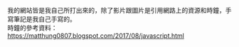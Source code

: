 我的網站皆是我自己所打出來的，除了影片跟圖片是引用網路上的資源和時鐘，手寫筆記是我自己手寫的。
<br/>
時鐘的參考資料：https://matthung0807.blogspot.com/2017/08/javascript.html
